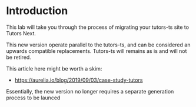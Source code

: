 # Introduction

This lab will take you through the process of migrating your tutors-ts site to Tutors Next.

This new version operate parallel to the tutors-ts, and can be considered an upwards compatible replacements. Tutors-ts will remains as is and will not be retired.

This article here might be worth a skim:

- <https://aurelia.io/blog/2019/09/03/case-study-tutors>

Essentially, the new version no longer requires a separate generation process to be launced
